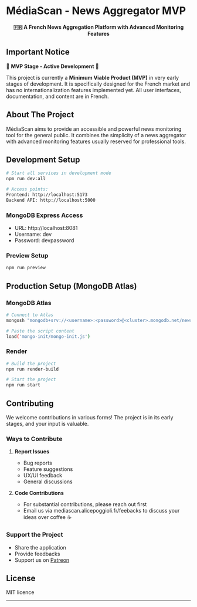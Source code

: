 # MédiaScan - News Aggregator MVP

<p align="center">
  <strong>🇫🇷 A French News Aggregation Platform with Advanced Monitoring Features</strong>
</p>

## Important Notice

🚧 **MVP Stage - Active Development** 🚧

This project is currently a **Minimum Viable Product (MVP)** in very early stages of development. It is specifically designed for the French market and has no internationalization features implemented yet. All user interfaces, documentation, and content are in French.

## About The Project

MédiaScan aims to provide an accessible and powerful news monitoring tool for the general public. It combines the simplicity of a news aggregator with advanced monitoring features usually reserved for professional tools.

## Development Setup

```bash
# Start all services in development mode
npm run dev:all

# Access points:
Frontend: http://localhost:5173
Backend API: http://localhost:5000
```

### MongoDB Express Access

- URL: http://localhost:8081
- Username: dev
- Password: devpassword

### Preview Setup

```bash
npm run preview
```

## Production Setup (MongoDB Atlas)

### MongoDB Atlas

```bash
# Connect to Atlas
mongosh "mongodb+srv://<username>:<password>@<cluster>.mongodb.net/news_aggregator"

# Paste the script content
load('mongo-init/mongo-init.js')
```

### Render

```bash
# Build the project
npm run render-build

# Start the project
npm run start
```

## Contributing

We welcome contributions in various forms! The project is in its early stages, and your input is valuable.

### Ways to Contribute

1. **Report Issues**

   - Bug reports
   - Feature suggestions
   - UX/UI feedback
   - General discussions

2. **Code Contributions**
   - For substantial contributions, please reach out first
   - Email us via mediascan.alicepoggioli.fr/feebacks to discuss your ideas over coffee ☕

### Support the Project

- Share the application
- Provide feedbacks
- Support us on [Patreon](https://patreon.com/AlicePoggioli)

## License

MIT licence

---
